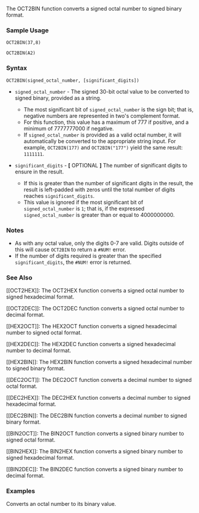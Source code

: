 The OCT2BIN function converts a signed octal number to signed binary format.

### Sample Usage

`OCT2BIN(37,8)`

`OCT2BIN(A2)`

### Syntax

`OCT2BIN(signed_octal_number, [significant_digits])`

* `signed_octal_number` - The signed 30-bit octal value to be converted to signed binary, provided as a string.

  + The most significant bit of `signed_octal_number` is the sign bit; that is, negative numbers are represented in two's complement format.
  + For this function, this value has a maximum of 777 if positive, and a minimum of 7777777000 if negative.
  + If `signed_octal_number` is provided as a valid octal number, it will automatically be converted to the appropriate string input. For example, `OCT2BIN(177)` and `OCT2BIN("177")` yield the same result: `1111111`.
* `significant_digits` - **[** OPTIONAL **]** The number of significant digits to ensure in the result.

  + If this is greater than the number of significant digits in the result, the result is left-padded with zeros until the total number of digits reaches `significant_digits`.
  + This value is ignored if the most significant bit of `signed_octal_number` is `1`; that is, if the expressed `signed_octal_number` is greater than or equal to 4000000000.

### Notes

* As with any octal value, only the digits 0-7 are valid. Digits outside of this will cause `OCT2BIN` to return a `#NUM!` error.
* If the number of digits required is greater than the specified `significant_digits`, the `#NUM!` error is returned.

### See Also

[[OCT2HEX]]: The OCT2HEX function converts a signed octal number to signed hexadecimal format.

[[OCT2DEC]]: The OCT2DEC function converts a signed octal number to decimal format.

[[HEX2OCT]]: The HEX2OCT function converts a signed hexadecimal number to signed octal format.

[[HEX2DEC]]: The HEX2DEC function converts a signed hexadecimal number to decimal format.

[[HEX2BIN]]: The HEX2BIN function converts a signed hexadecimal number to signed binary format.

[[DEC2OCT]]: The DEC2OCT function converts a decimal number to signed octal format.

[[DEC2HEX]]: The DEC2HEX function converts a decimal number to signed hexadecimal format.

[[DEC2BIN]]: The DEC2BIN function converts a decimal number to signed binary format.

[[BIN2OCT]]: The BIN2OCT function converts a signed binary number to signed octal format.

[[BIN2HEX]]: The BIN2HEX function converts a signed binary number to signed hexadecimal format.

[[BIN2DEC]]: The BIN2DEC function converts a signed binary number to decimal format.

### Examples

Converts an octal number to its binary value.